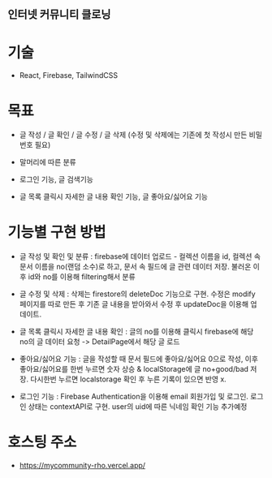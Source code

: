 
## 인터넷 커뮤니티 클로닝

# 기술
- React, Firebase, TailwindCSS

# 목표
- 글 작성 / 글 확인 / 글 수정 / 글 삭제 (수정 및 삭제에는 기존에 첫 작성시 만든 비밀번호 필요)

- 말머리에 따른 분류

- 로그인 기능, 글 검색기능

- 글 목록 클릭시 자세한 글 내용 확인 기능, 글 좋아요/싫어요 기능


# 기능별 구현 방법
- 글 작성 및 확인 및 분류 : firebase에 데이터 업로드 - 컬렉션 이름을 id, 컬렉션 속 문서 이름을 no(랜덤 소수)로 하고, 문서 속 필드에 글 관련 데이터 저장. 불러온 이후 id와 no를 이용해 filtering해서 분류

- 글 수정 및 삭제 : 삭제는 firestore의 deleteDoc 기능으로 구현. 수정은 modify 페이지를 따로 만든 후 기존 글 내용을 받아와서 수정 후
updateDoc을 이용해 업데이트.

- 글 목록 클릭시 자세한 글 내용 확인 : 글의 no를 이용해 클릭시 firebase에 해당 no의 글 데이터 요청 -> DetailPage에서 해당 글 로드

- 좋아요/싫어요 기능 : 글을 작성할 때 문서 필드에 좋아요/싫어요 0으로 작성, 이후 좋아요/싫어요를 한번 누르면 숫자 상승 & localStorage에 글 no+good/bad 저장. 다시한번 누르면 localstorage 확인 후 누른 기록이 있으면 반영 x.

- 로그인 기능 : Firebase Authentication을 이용해 email 회원가입 및 로그인. 로그인 상태는 contextAPI로 구현. user의 uid에 따른 닉네임 확인 기능 추가예정



# 호스팅 주소
- https://mycommunity-rho.vercel.app/
